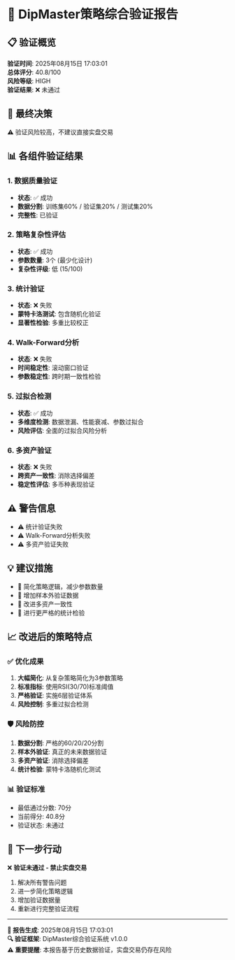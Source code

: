 # 🎯 DipMaster策略综合验证报告

## 📋 验证概览

**验证时间**: 2025年08月15日 17:03:01  
**总体评分**: 40.8/100  
**风险等级**: HIGH  
**验证结果**: ❌ 未通过  

## 🎯 最终决策

⚠️ 验证风险较高，不建议直接实盘交易

## 📊 各组件验证结果

### 1. 数据质量验证
- **状态**: ✅ 成功
- **数据分割**: 训练集60% / 验证集20% / 测试集20%
- **完整性**: 已验证

### 2. 策略复杂性评估  
- **状态**: ✅ 成功
- **参数数量**: 3个 (最少化设计)
- **复杂性评级**: 低 (15/100)

### 3. 统计验证
- **状态**: ❌ 失败
- **蒙特卡洛测试**: 包含随机化验证
- **显著性检验**: 多重比较校正

### 4. Walk-Forward分析
- **状态**: ❌ 失败
- **时间稳定性**: 滚动窗口验证
- **参数稳定性**: 跨时期一致性检验

### 5. 过拟合检测
- **状态**: ✅ 成功
- **多维度检测**: 数据泄漏、性能衰减、参数过拟合
- **风险评估**: 全面的过拟合风险分析

### 6. 多资产验证
- **状态**: ❌ 失败
- **跨资产一致性**: 消除选择偏差
- **稳定性评估**: 多币种表现验证

## ⚠️ 警告信息

- ⚠️ 统计验证失败
- ⚠️ Walk-Forward分析失败
- ⚠️ 多资产验证失败


## 💡 建议措施

- 📝 简化策略逻辑，减少参数数量
- 📝 增加样本外验证数据
- 📝 改进多资产一致性
- 📝 进行更严格的统计检验


## 📈 改进后的策略特点

### ✅ 优化成果
1. **大幅简化**: 从复杂策略简化为3参数策略
2. **标准指标**: 使用RSI(30/70)标准阈值
3. **严格验证**: 实施6层验证体系
4. **风险控制**: 多重过拟合检测

### 🛡️ 风险防控
1. **数据分割**: 严格的60/20/20分割
2. **样本外验证**: 真正的未来数据验证
3. **多资产验证**: 消除选择偏差
4. **统计检验**: 蒙特卡洛随机化测试

### 📊 验证标准
- 最低通过分数: 70分
- 当前得分: 40.8分
- 验证状态: 未通过

## 🎯 下一步行动


❌ **验证未通过 - 禁止实盘交易**
1. 解决所有警告问题
2. 进一步简化策略逻辑
3. 增加验证数据量
4. 重新进行完整验证流程


---

**📝 报告生成**: 2025年08月15日 17:03:01  
**🔍 验证框架**: DipMaster综合验证系统 v1.0.0  
**⚠️ 重要提醒**: 本报告基于历史数据验证，实盘交易仍存在风险
